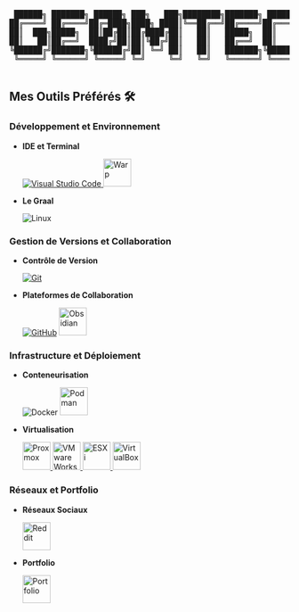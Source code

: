 <div align="center">
<pre>
 ██████╗ ███████╗ ██████╗ ███╗   ███╗████████╗███████╗ ██████╗██╗  ██╗
██╔════╝ ██╔════╝██╔═████╗████╗ ████║╚══██╔══╝██╔════╝██╔════╝██║  ██║
██║  ███╗█████╗  ██║██╔██║██╔████╔██║   ██║   █████╗  ██║     ███████║
██║   ██║██╔══╝  ████╔╝██║██║╚██╔╝██║   ██║   ██╔══╝  ██║     ██╔══██║
╚██████╔╝███████╗╚██████╔╝██║ ╚═╝ ██║   ██║   ███████╗╚██████╗██║  ██║
 ╚═════╝ ╚══════╝ ╚═════╝ ╚═╝     ╚═╝   ╚═╝   ╚══════╝ ╚═════╝╚═╝  ╚═╝
                                                                      
</pre>
</div>

## Mes Outils Préférés 🛠️

### Développement et Environnement
- **IDE et Terminal**
  
  [![Visual Studio Code](https://skillicons.dev/icons?i=vscode)](https://code.visualstudio.com/)<a href="https://www.warp.dev">
      <img src="https://cdn.terminaltrove.com/m/b1c31938-6e80-4f28-a2cd-d2047eddcdb2.png#gh-dark-mode-only&width=50&height=50" alt="Warp" style="width:50px; height:50px;" />
    </a>
- **Le Graal**

   ![Linux](https://skillicons.dev/icons?i=linux)

### Gestion de Versions et Collaboration
- **Contrôle de Version**
  
   [![Git](https://skillicons.dev/icons?i=git)](https://git-scm.com/)
- **Plateformes de Collaboration**
  
   [![GitHub](https://skillicons.dev/icons?i=github)](https://github.com/) <a href="https://obsidian.md">
      <img src="https://forum.obsidian.md/uploads/default/original/3X/9/f/9f1b5b46aed533f5386cf276ab2cdce48cbd2e25.png" alt="Obsidian" style="width:50px; height:50px;" />
    </a>

### Infrastructure et Déploiement
- **Conteneurisation**
  
   ![Docker](https://skillicons.dev/icons?i=docker)
  <a href="https://podman.io/">
      <img src="https://user-images.githubusercontent.com/1636769/160798202-2d198de9-144c-4bcf-b6a1-e55b584eed54.png" alt="Podman" style="width:50px; height:50px;" />
    </a>
  
- **Virtualisation**
  
   <a href="#">
      <img src="https://img.icons8.com/fluent/512/proxmox.png#gh-dark-mode-only&width=50&height=50" alt="Proxmox" style="width:50px; height:50px;" />
    </a> <a href="https://www.vmware.com/products/workstation-player.html">
      <img src="https://upload.wikimedia.org/wikipedia/commons/thumb/5/5a/Vmware_workstation_16_icon.svg/2051px-Vmware_workstation_16_icon.svg.png" alt="VMware Workstation" style="width:50px; height:50px;" />
    </a> <a href="https://www.vmware.com/products/esxi-and-esx.html">
      <img src="https://raw.githubusercontent.com/pulumiverse/pulumi-esxi-native/main/docs/esxi-logo.png" alt="ESXi" style="width:50px; height:50px;" />
    </a><a href="https://www.virtualbox.org/">
      <img src="https://grafikart.fr/uploads/icons/virtualbox.png" alt="VirtualBox" style="width:50px; height:50px;" />
    </a>

### Réseaux et Portfolio
- **Réseaux Sociaux**
  
   <a href="https://www.reddit.com/u/_CVL_/s/XBpICh7TyF">
      <img src="https://static-00.iconduck.com/assets.00/reddit-icon-2048x2048-5b96i00x.png#gh-dark-mode-only&width=50&height=50" alt="Reddit" style="width:50px; height:50px;" />
    </a>
- **Portfolio**
  
  <a href="https://ge0mtech.github.io/Portfolio/">
      <img src="https://cdn-icons-png.freepik.com/256/3384/3384945.png?semt=ais_hybrid" alt="Portfolio" style="width:50px; height:50px;" />
    </a>
